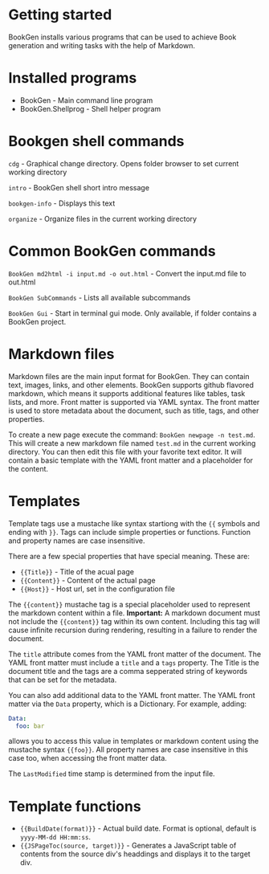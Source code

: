 # Getting started

BookGen installs various programs that can be used to achieve Book generation
and writing tasks with the help of Markdown.

# Installed programs

* BookGen - Main command line program
* BookGen.Shellprog - Shell helper program

# Bookgen shell commands

`cdg` - Graphical change directory. Opens folder browser to set current working directory

`intro` - BookGen shell short intro message

`bookgen-info` - Displays this text

`organize` - Organize files in the current working directory

# Common BookGen commands

`BookGen md2html -i input.md -o out.html` - Convert the input.md file to out.html

`BookGen SubCommands` - Lists all available subcommands

`BookGen Gui` - Start in terminal gui mode. Only available, if folder contains a BookGen project.

# Markdown files

Markdown files are the main input format for BookGen. They can contain text, images, links, and other elements. BookGen supports github flavored markdown, which means it supports additional features like tables, task lists, and more. Front matter is supported via YAML syntax. The front matter is used to store metadata about the document, such as title, tags, and other properties.

To create a new page execute the command: `BookGen newpage -n test.md`. This will create a new markdown file named `test.md` in the current working directory. You can then edit this file with your favorite text editor. It will contain a basic template with the YAML front matter and a placeholder for the content.

# Templates

Template tags use a mustache like syntax startiong with the `{{` symbols and ending with `}}`. Tags can include simple properties or functions. Function and property names are case insensitive.

There are a few special properties that have special meaning. These are:

* `{{Title}}` - Title of the acual page
* `{{Content}}` - Content of the actual page
* `{{Host}}` - Host url, set in the configuration file

The `{{content}}` mustache tag is a special placeholder used to represent the markdown content within a file. **Important:** A markdown document must not include the `{{content}}` tag within its own content. Including this tag will cause infinite recursion during rendering, resulting in a failure to render the document.

The `title` attribute comes from the YAML front matter of the document. The YAML front matter must include a `title` and a `tags` property. The Title is the document title and the tags are a comma sepperated string of keywords that can be set for the metadata.

You can also add additional data to the YAML front matter. The YAML front matter via the `Data` property, which is a Dictionary.  For example, adding:

```yaml
Data:
  foo: bar
```
allows you to access this value in templates or markdown content using the mustache syntax `{{foo}}`. All property names are case insensitive in this case too, when accessing the front matter data.

The `LastModified` time stamp is determined from the input file.


# Template functions

* `{{BuildDate(format)}}` - Actual build date. Format is optional, default is `yyyy-MM-dd HH:mm:ss`.
* `{{JSPageToc(source, target)}}` - Generates a JavaScript table of contents from the source div's headdings and displays it to the target div.

